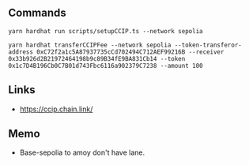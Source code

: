
## Commands

```shell
yarn hardhat run scripts/setupCCIP.ts --network sepolia
```

```shell
yarn hardhat transferCCIPFee --network sepolia --token-transferor-address 0xC72f2a1c5A87937735cCd702494C712AEF99216B --receiver 0x33b926d2B21972464198b9c89B34fE9BA831Cb14 --token 0x1c7D4B196Cb0C7B01d743Fbc6116a902379C7238 --amount 100
```

## Links
- https://ccip.chain.link/


## Memo
- Base-sepolia to amoy don't have lane.